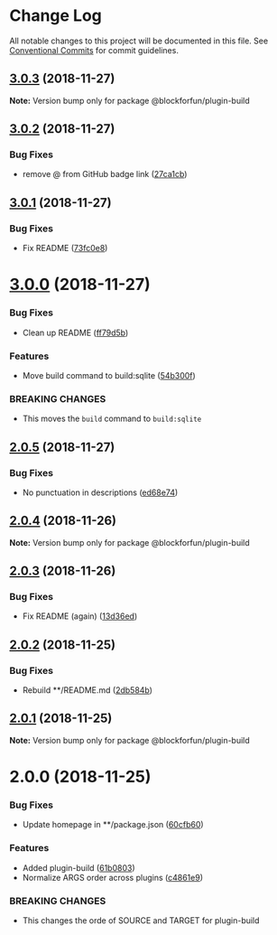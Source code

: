 # Change Log

All notable changes to this project will be documented in this file.
See [Conventional Commits](https://conventionalcommits.org) for commit guidelines.

## [3.0.3](https://github.com/blockforfun/cli/compare/@blockforfun/plugin-build@3.0.2...@blockforfun/plugin-build@3.0.3) (2018-11-27)

**Note:** Version bump only for package @blockforfun/plugin-build





## [3.0.2](https://github.com/blockforfun/cli/compare/@blockforfun/plugin-build@3.0.1...@blockforfun/plugin-build@3.0.2) (2018-11-27)


### Bug Fixes

* remove @ from GitHub badge link ([27ca1cb](https://github.com/blockforfun/cli/commit/27ca1cb))





## [3.0.1](https://github.com/blockforfun/cli/compare/@blockforfun/plugin-build@3.0.0...@blockforfun/plugin-build@3.0.1) (2018-11-27)


### Bug Fixes

* Fix README ([73fc0e8](https://github.com/blockforfun/cli/commit/73fc0e8))





# [3.0.0](https://github.com/blockforfun/cli/compare/@blockforfun/plugin-build@2.0.5...@blockforfun/plugin-build@3.0.0) (2018-11-27)


### Bug Fixes

* Clean up README ([ff79d5b](https://github.com/blockforfun/cli/commit/ff79d5b))


### Features

* Move build command to build:sqlite ([54b300f](https://github.com/blockforfun/cli/commit/54b300f))


### BREAKING CHANGES

* This moves the `build` command to `build:sqlite`





## [2.0.5](https://github.com/blockforfun/cli/compare/@blockforfun/plugin-build@2.0.4...@blockforfun/plugin-build@2.0.5) (2018-11-27)


### Bug Fixes

* No punctuation in descriptions ([ed68e74](https://github.com/blockforfun/cli/commit/ed68e74))





## [2.0.4](https://github.com/blockforfun/cli/compare/@blockforfun/plugin-build@2.0.3...@blockforfun/plugin-build@2.0.4) (2018-11-26)

**Note:** Version bump only for package @blockforfun/plugin-build





## [2.0.3](https://github.com/blockforfun/cli/compare/@blockforfun/plugin-build@2.0.2...@blockforfun/plugin-build@2.0.3) (2018-11-26)


### Bug Fixes

* Fix README (again) ([13d36ed](https://github.com/blockforfun/cli/commit/13d36ed))






## [2.0.2](https://github.com/blockforfun/cli/compare/@blockforfun/plugin-build@2.0.1...@blockforfun/plugin-build@2.0.2) (2018-11-25)


### Bug Fixes

* Rebuild **/README.md ([2db584b](https://github.com/blockforfun/cli/commit/2db584b))






## [2.0.1](https://github.com/blockforfun/cli/compare/@blockforfun/plugin-build@2.0.0...@blockforfun/plugin-build@2.0.1) (2018-11-25)

**Note:** Version bump only for package @blockforfun/plugin-build






# 2.0.0 (2018-11-25)


### Bug Fixes

* Update homepage in **/package.json ([60cfb60](https://github.com/blockforfun/cli/commit/60cfb60))


### Features

* Added plugin-build ([61b0803](https://github.com/blockforfun/cli/commit/61b0803))
* Normalize ARGS order across plugins ([c4861e9](https://github.com/blockforfun/cli/commit/c4861e9))


### BREAKING CHANGES

* This changes the orde of SOURCE and TARGET for plugin-build

